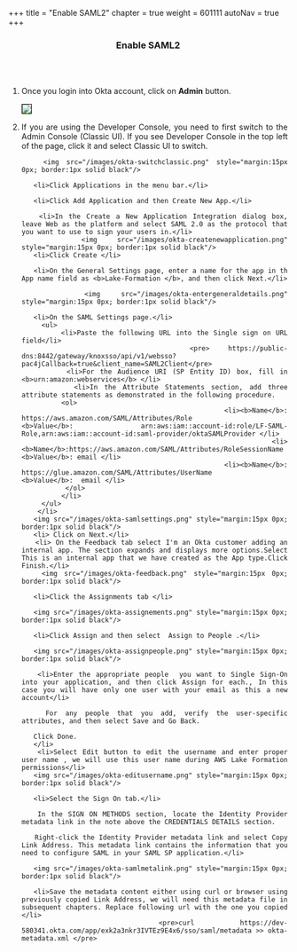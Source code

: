 +++
title = "Enable SAML2"
chapter = true
weight = 601111
autoNav = true
+++

<center><h3>Enable SAML2</h3></center>

<div style="text-align: justify">

   
   <br/><br/>
   
   <ol>
   
   <li> Once you login into Okta account, click on <b>Admin</b> button. </li>
         <img src="/images/okta-clickadmin.png" style="margin:15px 0px; border:1px solid black"/> 
       <li> If you are using the Developer Console, you need to first switch to the Admin Console (Classic UI). If you see Developer Console in the top left of the page, click it and select Classic UI to switch.</li>
        
       <img src="/images/okta-switchclassic.png" style="margin:15px 0px; border:1px solid black"/>    
        
       <li>Click Applications in the menu bar.</li>
        
       <li>Click Add Application and then Create New App.</li>
        
       <li>In the Create a New Application Integration dialog box, leave Web as the platform and select SAML 2.0 as the protocol that you want to use to sign your users in.</li>
       <img src="/images/okta-createnewapplication.png" style="margin:15px 0px; border:1px solid black"/>    
       <li>Click Create </li>
        
       <li>On the General Settings page, enter a name for the app in th App name field as <b>Lake-Formation </b>, and then click Next.</li>
        
       <img src="/images/okta-entergeneraldetails.png" style="margin:15px 0px; border:1px solid black"/>    
           
       <li>On the SAML Settings page.</li>
         <ul>
            <li>Paste the following URL into the Single sign on URL field</li>
             <pre> https://public-dns:8442/gateway/knoxsso/api/v1/websso?pac4jCallback=true&client_name=SAML2Client</pre> 
            <li>For the Audience URI (SP Entity ID) box, fill in <b>urn:amazon:webservices</b> </li> 
            <li>In the Attribute Statements section, add three attribute statements as demonstrated in the following procedure. 
              <ol>
                <li><b>Name</b>: https://aws.amazon.com/SAML/Attributes/Role            <b>Value</b>: arn:aws:iam::account-id:role/LF-SAML-Role,arn:aws:iam::account-id:saml-provider/oktaSAMLProvider </li>
                <li><b>Name</b>:https://aws.amazon.com/SAML/Attributes/RoleSessionName  <b>Value</b>: email </li>
                <li><b>Name</b>: https://glue.amazon.com/SAML/Attributes/UserName       <b>Value</b>:  email </li>
               </ol>
              </li>
         </ul>
        </li> 
       <img src="/images/okta-samlsettings.png" style="margin:15px 0px; border:1px solid black"/> 
       <li> Click on Next.</li>
       <li> On the Feedback tab select I'm an Okta customer adding an internal app. The section expands and displays more options.Select This is an internal app that we have created as the App type.Click Finish.</li>
       <img src="/images/okta-feedback.png" style="margin:15px 0px; border:1px solid black"/> 
       
       <li>Click the Assignments tab </li>
       
       <img src="/images/okta-assignements.png" style="margin:15px 0px; border:1px solid black"/> 
       
       <li>Click Assign and then select  Assign to People .</li>
       
       <img src="/images/okta-assignpeople.png" style="margin:15px 0px; border:1px solid black"/> 
       
       <li>Enter the appropriate people  you want to Single Sign-On into your application, and then click Assign for each., In this case you will have only one user with your email as this a new account</li>
       
       For any people that you add, verify the user-specific attributes, and then select Save and Go Back.
       
       Click Done.
       </li>
       <li>Select Edit button to edit the username and enter proper user name , we will use this user name during AWS Lake Formation permissions</li>
       <img src="/images/okta-editusername.png" style="margin:15px 0px; border:1px solid black"/> 
       
       <li>Select the Sign On tab.</li>
       
       In the SIGN ON METHODS section, locate the Identity Provider metadata link in the note above the CREDENTIALS DETAILS section.
       
       Right-click the Identity Provider metadata link and select Copy Link Address. This metadata link contains the information that you need to configure SAML in your SAML SP application.</li>
       
       <img src="/images/okta-samlmetalink.png" style="margin:15px 0px; border:1px solid black"/> 
       
       <li>Save the metadata content either using curl or browser using previously copied Link Address, we will need this metadata file in subsequent chapters. Replace following url with the one you copied </li> 
       <pre>curl https://dev-580341.okta.com/app/exk2a3nkr3IVTEz9E4x6/sso/saml/metadata >> okta-metadata.xml </pre>  
   
   </ol>
</div>